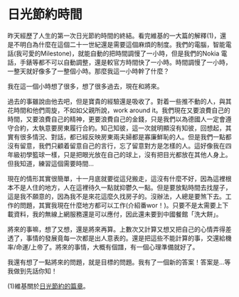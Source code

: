 # 日光節約時間

昨天經歷了人生的第一次日光節約時間的終結。看完維基的一大篇的解釋(1)，還是不明白為什麼在這個二十一世紀還是需要這個麻煩的制度。我們的電腦，智能電話(我可愛的Milestone)，就能自動的把時間調慢了一小時，但是我們的Nokia 電話，手錶等都不可以自動調整，還是較官方時間快了一小時。時間調慢了一小時，一整天就好像多了一整個小時。那麼我這一小時幹了什麼？

我在這一個小時想了很多，想了很多過去，現在和將來。

過去的事雖說由他去吧，但是寶貴的經驗還是吸收了。對着一些推不動的人，與其花時間和他們周旋，不如如父親所說，work around it。我們現在又要浪費自己的時間，又要浪費自己的精神，更要浪費自己的金錢，只是我們以為德國人一定會遵守合約，太執意要房東履行合約。知己知彼，這一次就明顯沒有知彼，回想起，其實有很多情況、對話，都已經反映房東兩夫婦都是寡廉鮮恥的人。但是我們一點都沒有留意，我們只顧着留意自己的言行，忘了留意對方是怎樣的人。這好像我在四年級初學籃球一樣，只是把眼光放在自己的球上，沒有把目光都放在其他人身上。但我知道，練習這個需要時間…

現在的情形其實很簡單，十一月底就要從這兒搬走，這沒有什麼不好，因為這裡根本不是人住的地方，人在這裡待久一點就抑鬱久一點。但是要放點時間去找屋子，這是我不願意的，因為我不是來花這麼久找房子的。沒辦法，人總是要煞下去。工作的問題，其實我現在什麼地方都可以工作(介紹番wor！)。只要不是太需要上下載資料，我的無線上網服務還是可以應付，因此還未要到中國餐館「洗大餅」。

將來的事嘛，想了又想，還是將來再算。上數次又計算又想又把自己的心情弄得差透了，事情的發展竟每一次都是出人意表的。還是把這些不能計算的事，交還給機率/命運/上帝了。將來的事情，大概有個譜，有一個心理準備就好了。

我還有想了一點將來的問題，就是目標的問題。我有了一個新的答案！答案是…等我做到先話你知！

(1)維基關於<a href="http://zh.wikipedia.org/zh-hk/%E5%A4%8F%E6%97%B6%E5%88%B6">日光節約的篇章</a>。
